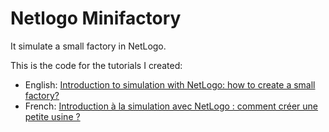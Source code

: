 # Netlogo Minifactory

It simulate a small factory in NetLogo.

This is the code for the tutorials I created: 

* English: [Introduction to simulation with NetLogo: how to create a small factory?](https://thibaut-deveraux.medium.com/introduction-to-simulation-with-netlogo-how-to-create-a-small-factory-2955d45076b)
* French: [Introduction à la simulation avec NetLogo : comment créer une petite usine ?](https://thibaut-deveraux.medium.com/introduction-%C3%A0-la-simulation-avec-netlogo-comment-cr%C3%A9er-une-petite-usine-b723a87aa002)

